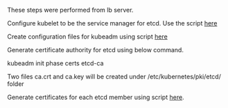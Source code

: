 These steps were performed from lb server.

Configure kubelet to be the service manager for etcd. Use the script [here](https://github.com/shyamsundart14/kubernetes-lab/blob/main/scripts/etcd-config.sh)

Create configuration files for kubeadm using script [here](https://github.com/shyamsundart14/kubernetes-lab/blob/main/scripts/kubeadm-config.sh)

Generate certificate authority for etcd using below command.

kubeadm init phase certs etcd-ca

Two files ca.crt and ca.key will be created under /etc/kubernetes/pki/etcd/ folder

Generate certificates for each etcd member using script [here](https://github.com/shyamsundart14/kubernetes-lab/blob/main/scripts/generate_certs.sh).
